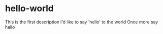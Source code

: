 # hello-world
This is the first description
I'd like to say 'hello' to the world 
Once more say hello
